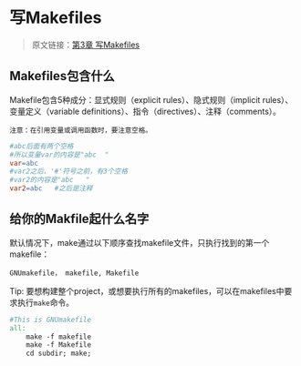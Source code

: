 # 写Makefiles

> 原文链接：[第3章 写Makefiles](https://www.gnu.org/software/make/manual/html_node/Makefiles.html)

## Makefiles包含什么

Makefile包含5种成分：显式规则（explicit rules）、隐式规则（implicit rules）、变量定义（variable definitions）、指令（directives）、注释（comments）。

    注意：在引用变量或调用函数时，要注意空格。

```makefile
#abc后面有两个空格
#所以变量var的内容是"abc  "
var=abc  
#var2之后、'#'符号之前，有3个空格
#var2的内容是"abc   "
var2=abc   #之后是注释
```


## 给你的Makfile起什么名字

默认情况下，make通过以下顺序查找makefile文件，只执行找到的第一个makefile：

    GNUmakefile， makefile, Makefile

Tip: 要想构建整个project，或想要执行所有的makefiles，可以在makefiles中要求执行`make`命令。

```makefile
#This is GNUmakefile
all:
    make -f makefile
    make -f Makefile
    cd subdir; make;
```
